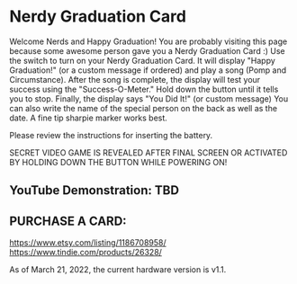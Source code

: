 # Nerdy Graduation Card

Welcome Nerds and Happy Graduation!  You are probably visiting this page because some awesome person gave you a Nerdy Graduation Card :) 
Use the switch to turn on your Nerdy Graduation Card.  It will display "Happy Graduation!" (or a custom message if ordered) and play a song (Pomp and Circumstance).  After the song is complete, the display will test your success using the "Success-O-Meter."  Hold down the button until it tells you to stop.  Finally, the display says "You Did It!" (or custom message)  You can also write the name of the special person on the back as well as the date.  A fine tip sharpie marker works best.  

Please review the instructions for inserting the battery.  

SECRET VIDEO GAME IS REVEALED AFTER FINAL SCREEN OR ACTIVATED BY HOLDING DOWN THE BUTTON WHILE POWERING ON!  

## YouTube Demonstration: TBD

## PURCHASE A CARD:
https://www.etsy.com/listing/1186708958/  
https://www.tindie.com/products/26328/


As of March 21, 2022, the current hardware version is v1.1. 
